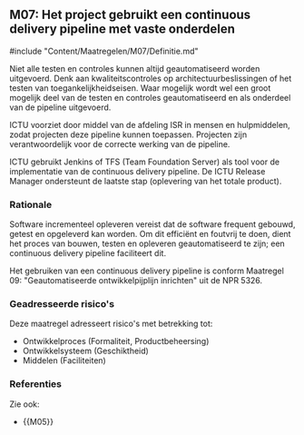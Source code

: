 ## M07: Het project gebruikt een continuous delivery pipeline met vaste onderdelen

#include "Content/Maatregelen/M07/Definitie.md"

Niet alle testen en controles kunnen altijd geautomatiseerd worden uitgevoerd. Denk aan kwaliteitscontroles op architectuurbeslissingen of het testen van toegankelijkheidseisen. Waar mogelijk wordt wel een groot mogelijk deel van de testen en controles geautomatiseerd en als onderdeel van de pipeline uitgevoerd.

ICTU voorziet door middel van de afdeling ISR in mensen en hulpmiddelen, zodat projecten deze pipeline kunnen toepassen. Projecten zijn verantwoordelijk voor de correcte werking van de pipeline.

ICTU gebruikt Jenkins of TFS (Team Foundation Server) als tool voor de implementatie van de continuous delivery pipeline. De ICTU Release Manager ondersteunt de laatste stap (oplevering van het totale product).

### Rationale

Software incrementeel opleveren vereist dat de software frequent gebouwd, getest en opgeleverd kan worden. Om dit efficiënt en foutvrij te doen, dient het proces van bouwen, testen en opleveren geautomatiseerd te zijn; een continuous delivery pipeline faciliteert dit.

Het gebruiken van een continuous delivery pipeline is conform Maatregel 09: "Geautomatiseerde ontwikkelpijplijn inrichten" uit de NPR 5326.

### Geadresseerde risico's

Deze maatregel adresseert risico's met betrekking tot:

* Ontwikkelproces (Formaliteit, Productbeheersing)
* Ontwikkelsysteem (Geschiktheid)
* Middelen (Faciliteiten)

### Referenties

Zie ook:

* {{M05}}
